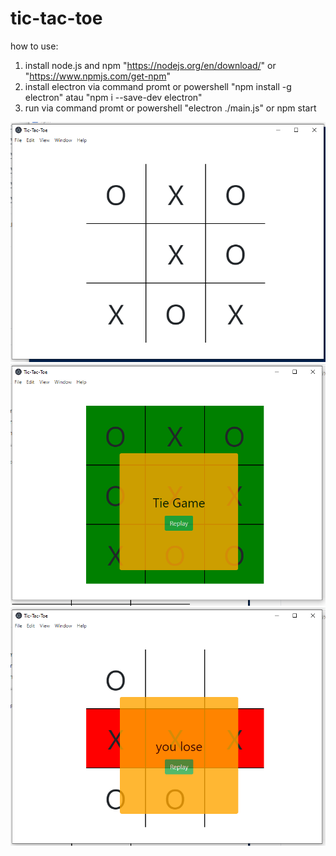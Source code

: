 ﻿# tic-tac-toe
how to use:
1. install node.js and npm "https://nodejs.org/en/download/" or "https://www.npmjs.com/get-npm"
2. install electron via command promt or powershell "npm install -g electron" atau "npm i --save-dev electron"
3. run via command promt or powershell "electron ./main.js" or npm start

![tictactoe](https://github.com/MAdeRyan/tic-tac-toe/blob/main/img/tictactoe.PNG?raw=true)
![draw](https://github.com/MAdeRyan/tic-tac-toe/blob/main/img/draw.PNG?raw=true)
![lose](https://github.com/MAdeRyan/tic-tac-toe/blob/main/img/lose.PNG?raw=true)
